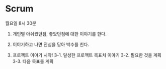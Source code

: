 # Scrum



월요일 8시 30분

1. 개인별 
아쉬웠던점, 좋았던점에 대한 이야기를 한다.

2. 이야기하고 나면 진심을 담아 박수를 친다.

3. 프로젝트 이야기 시작!
3-1. 달성한 프로젝트 목표치 이야기
3-2. 필요한 것을 계획
3-3. 다음 목표를 계획